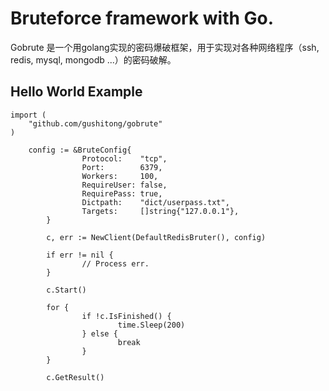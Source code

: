 # Bruteforce framework with Go.

Gobrute 是一个用golang实现的密码爆破框架，用于实现对各种网络程序（ssh, redis, mysql, mongodb ...）的密码破解。

## Hello World Example

```
import (
    "github.com/gushitong/gobrute"
)

	config := &BruteConfig{
                Protocol:    "tcp",
                Port:        6379,
                Workers:     100,
                RequireUser: false,
                RequirePass: true,
                Dictpath:    "dict/userpass.txt",
                Targets:     []string{"127.0.0.1"},
        }

        c, err := NewClient(DefaultRedisBruter(), config)

        if err != nil {
                // Process err.
        }

        c.Start()

        for {
                if !c.IsFinished() {
                        time.Sleep(200)
                } else {
                        break
                }
        }

        c.GetResult()


```









